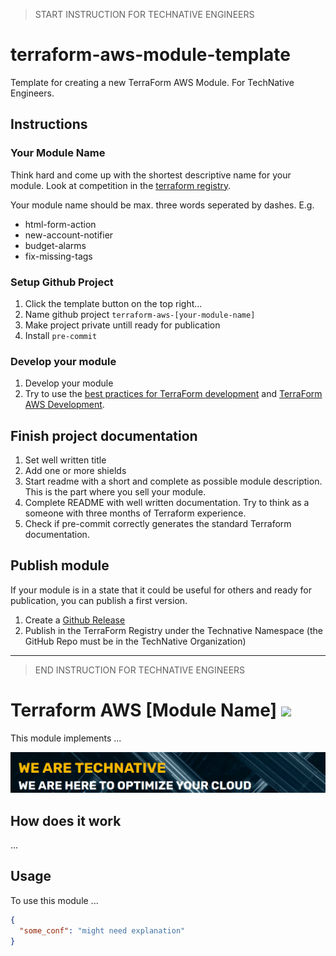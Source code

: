 > START INSTRUCTION FOR TECHNATIVE ENGINEERS

# terraform-aws-module-template

Template for creating a new TerraForm AWS Module. For TechNative Engineers.

## Instructions

### Your Module Name

Think hard and come up with the shortest descriptive name for your module.
Look at competition in the [terraform
registry](https://registry.terraform.io/).

Your module name should be max. three words seperated by dashes. E.g.

- html-form-action
- new-account-notifier
- budget-alarms
- fix-missing-tags

### Setup Github Project

1. Click the template button on the top right...
2. Name github project `terraform-aws-[your-module-name]`
3. Make project private untill ready for publication
2. Install `pre-commit`

### Develop your module

1. Develop your module
2. Try to use the [best practices for TerraForm
   development](https://www.terraform-best-practices.com/) and [TerraForm AWS
   Development](https://github.com/ozbillwang/terraform-best-practices).

## Finish project documentation

1. Set well written title
2. Add one or more shields
3. Start readme with a short and complete as possible module description. This
   is the part where you sell your module.
4. Complete README with well written documentation. Try to think as a someone
   with three months of Terraform experience.
5. Check if pre-commit correctly generates the standard Terraform documentation.

## Publish module

If your module is in a state that it could be useful for others and ready for
publication, you can publish a first version.

1. Create a [Github
   Release](https://docs.github.com/en/repositories/releasing-projects-on-github/about-releases)
2. Publish in the TerraForm Registry under the Technative Namespace (the GitHub
   Repo must be in the TechNative Organization)

---

> END INSTRUCTION FOR TECHNATIVE ENGINEERS


# Terraform AWS [Module Name] ![](https://img.shields.io/github/workflow/status/TechNative-B-V/terraform-aws-module-name/Lint?style=plastic)

<!-- SHIELDS -->

This module implements ...

[![](we-are-technative.png)](https://www.technative.nl)

## How does it work

...

## Usage

To use this module ...

```json
{
  "some_conf": "might need explanation"
}
```

<!-- BEGIN_TF_DOCS -->
<!-- END_TF_DOCS -->
